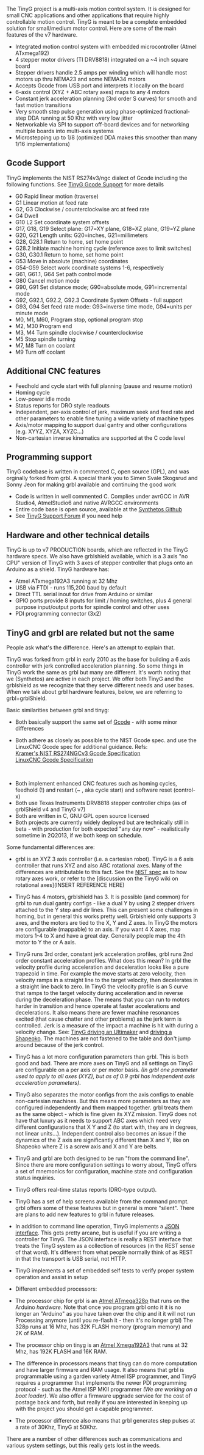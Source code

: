The TinyG project is a multi-axis motion control system. It is designed for small CNC applications and other applications that require highly controllable motion control. TinyG is meant to be a complete embedded solution for small/medium motor control. Here are some of the main features of the v7 hardware.

* Integrated motion control system with embedded microcontroller (Atmel ATxmega192) 
* 4 stepper motor drivers (TI DRV8818) integrated on a ~4 inch square board 
* Stepper drivers handle 2.5 amps per winding which will handle most motors up thru NEMA23 and some NEMA34 motors 
* Accepts Gcode from USB port and interprets it locally on the board 
* 6-axis control (XYZ + ABC rotary axes) maps to any 4 motors
* Constant jerk acceleration planning (3rd order S curves) for smooth and fast motion transitions
* Very smooth step pulse generation using phase-optimized fractional-step DDA running at 50 Khz with very low jitter
* Networkable via SPI to support off-board devices and for networking multiple boards into multi-axis systems
* Microstepping up to 1/8 (optimized DDA makes this smoother than many 1/16 implementations)

## Gcode Support
TinyG implements the NIST RS274v3/ngc dialect of Gcode including the following functions. See [TinyG Gcode Support](https://github.com/synthetos/TinyG/wiki/TinyG-Gcode-Support) for more details 

* G0 Rapid linear motion (traverse)
* G1 Linear motion at feed rate
* G2, G3 Clockwise / counterclockwise arc at feed rate
* G4 Dwell
* G10 L2 Set coordinate system offsets 
* G17, G18, G19 Select plane: G17=XY plane, G18=XZ plane, G19=YZ plane
* G20, G21 Length units: G20=inches, G21=millimeters
* G28, G28.1 Return to home, set home point
* G28.2 Initiate machine homing cycle (reference axes to limit switches)
* G30, G30.1 Return to home, set home point
* G53 Move in absolute (machine) coordinates
* G54-G59 Select work coordinate systems 1-6, respectively
* G61, G61.1, G64 Set path control mode
* G80 Cancel motion mode
* G90, G91 Set distance mode; G90=absolute mode, G91=incremental mode 
* G92, G92.1, G92.2, G92.3 Coordinate System Offsets - full support
* G93, G94 Set feed rate mode: G93=inverse time mode, G94=units per minute mode 
* M0, M1, M60, Program stop, optional program stop
* M2, M30 Program end
* M3, M4 Turn spindle clockwise / counterclockwise
* M5 Stop spindle turning
* M7, M8 Turn on coolant
* M9 Turn off coolant

## Additional CNC features
* Feedhold and cycle start with full planning (pause and resume motion) 
* Homing cycle 
* Low-power idle mode 
* Status reports for DRO style readouts 
* Independent, per-axis control of jerk, maximum seek and feed rate and other parameters to enable fine tuning a wide variety of machine types 
* Axis/motor mapping to support dual gantry and other configurations (e.g. XYYZ, XYZA, XYZC...) 
* Non-cartesian inverse kinematics are supported at the C code level

## Programming support
TinyG codebase is written in commented C, open source (GPL), and was orginally forked from grbl. A special thank you to Simen Svale Skogsrud and Sonny Jeon for making grbl available and continuing the good work 

* Code is written in well commented C. Complies under avrGCC in AVR Studio4, AtmelStudio6 and native AVRGCC environments
* Entire code base is open source, available at the [Synthetos Github](https://github.com/synthetos/tinyg)
* See [TinyG Support Forum](https://www.synthetos.com/forum/tinyg/) if you need help 

## Hardware and other technical details
TinyG is up to v7 PRODUCTION boards, which are reflected in the TinyG hardware specs. We also have grblshield available, which is a 3 axis "no CPU" version of TinyG with 3 axes of stepper controller that plugs onto an Arduino as a shield. TinyG hardware has:

* Atmel ATxmega192A3 running at 32 Mhz 
* USB via FTDI - runs 115,200 baud by default 
* Direct TTL serial inout for drive from Arduino or similar 
* GPIO ports provide 8 inputs for limit / homing switches, plus 4 general purpose input/output ports for spindle control and other uses 
* PDI programming connector (3x2) 

## TinyG and grbl are related but not the same
People ask what's the difference. Here's an attempt to explain that.

TinyG was forked from grbl in early 2010 as the base for building a 6 axis controller with jerk controlled acceleration planning. So some things in TinyG work the same as grbl but many are different. It's worth noting that we (Synthetos) are active in each project. We offer both TinyG and the grblshield as we recognize that they serve different needs and user bases. When we talk about grbl hardware features, below, we are referring to grbl+grblShield.

Basic similarities between grbl and tinyg: 

* Both basically support the same set of [Gcode](https://github.com/synthetos/TinyG/wiki/TinyG-Gcode-Support) - with some minor differences

* Both adhere as closely as possible to the NIST Gcode spec. and use the LinuxCNC Gcode spec for additional guidance. Refs:<br>
[Kramer's NIST RS274NGCv3 Gcode Specification](https://www.google.com/url?sa=t&rct=j&q=&esrc=s&source=web&cd=1&cad=rja&ved=0CDUQFjAA&url=http%3A%2F%2Fciteseerx.ist.psu.edu%2Fviewdoc%2Fsummary%3Fdoi%3D10.1.1.141.2441&ei=E3grUfiUBuSE2gWqtoDQCw&usg=AFQjCNFGT4qifWNgbHkObEmsOoaMDeSJrQ&sig2=MmwGW0UIN6wLtjk9O4c8Pg&bvm=bv.42768644,d.b2I)<br>
[LinuxCNC Gcode Specification](http://www.linuxcnc.org/docs/2.4/html/gcode_main.html)
<br>

* Both implement enhanced CNC features such as homing cycles, feedhold (!) and restart (~ , aka cycle start) and software reset (control-x) 
* Both use Texas Instruments DRV8818 stepper controller chips (as of grblShield v4 and TinyG v7)
* Both are written in C, GNU GPL open source licensed
* Both projects are currently widely deployed but are technically still in beta - with production for both expected "any day now" - realistically sometime in 2Q2013, if we both keep on schedule.

Some fundamental differences are: 
* grbl is an XYZ 3 axis controller (i.e. a cartesian robot). TinyG is a 6 axis controller that runs XYZ and also ABC rotational axes. Many of the differences are attributable to this fact. See the [NIST spec](http://technisoftdirect.com/catalog/download/RS274NGC_3.pdf) as to how rotary axes work, or refer to the [discussion on the TinyG wiki on rotational axes](INSERT REFERENCE HERE)

* TinyG has 4 motors, grblshield has 3. It is possible (and common) for grbl to run dual gantry configs - like a dual Y by using 2 stepper drivers attached to the Y step and dir lines. This can present some challenges in homing, but in general this works pretty well. Grblshield only supports 3 axes, and the motors are tied to the X, Y and Z axes. In TinyG the motors are configurable (mappable) to an axis. If you want 4 X axes, map motors 1-4 to X and have a great day. Generally people map the 4th motor to Y the or A axis.

* TinyG runs 3rd order, constant jerk acceleration profiles, grbl runs 2nd order constant acceleration profiles. What does this mean? In grbl the velocity profile during acceleration and deceleration looks like a pure trapezoid in time. For example the move starts at zero velocity, then velocity ramps in a straight line to the target velocity, then decelerates in a straight line back to zero. In TinyG the velocity profile is an S curve that ramps to the target velocity during acceleration and in reverse during the deceleration phase. The means that you can run to motors harder in transition and hence operate at faster accelerations and decelerations. It also means there are fewer machine resonances excited (that cause chatter and other problems) as the jerk term is controlled. Jerk is a measure of the impact a machine is hit with during a velocity change. See: [TinyG driving an Ultimaker](http://www.youtube.com/watch?v=Om0wTqFA-Dw) and [driving a Shapeoko](http://www.youtube.com/watch?v=pCC1GXnYfFI). The machines are not fastened to the table and don't jump around because of the jerk control.

* TinyG has a lot more configuration parameters than grbl. This is both good and bad. There are more axes on TinyG and all settings on TinyG are configurable on a per axis or per motor basis. _(In grbl one parameter used to apply to all axes (XYZ), but as of 0.9 grbl has independent axis acceleration parameters)_. 

* TinyG also separates the motor configs from the axis configs to enable non-cartesian machines. But this means more parameters as they are configured independently and them mapped together. grbl treats them as the same object - which is fine given its XYZ mission. TinyG does not have that luxury as it needs to support ABC axes which need very different configurations that X Y and Z (to start with, they are in degrees, not linear units...). Independent control also becomes an issue if the dynamics of the Z axis are significantly different than X and Y, like on Shapeoko where Z is a screw axis and X and Y are belts. 

* TinyG and grbl are both designed to be run "from the command line". Since there are more configuration settings to worry about, TinyG offers a set of mnemonics for configuration, machine state and configuration status inquiries. 

* TinyG offers real-time status reports (DRO-type output).

* TinyG has a set of help screens available from the command prompt. grbl offers some of these features but in general is more "silent". There are plans to add new features to grbl in future releases.

* In addition to command line operation, TinyG implements a [JSON interface](https://github.com/synthetos/TinyG/wiki/JSON-Operation). This gets pretty arcane, but is useful if you are writing a controller for TinyG. The JSON interface is really a REST interface that treats the TinyG system as a collection of resources (in the REST sense of that word). It's different from what people normally think of as REST in that the transport is USB serial, not HTTP.

* TinyG implements a set of embedded self tests to verify proper system operation and assist in setup

* Different embedded processors:
 * The processor chip for grbl is an [Atmel ATmega328p](http://www.atmel.com/Images/doc8161.pdf) that runs on the Arduino *hardware*. Note that once you program grbl onto it it is no longer an "Arduino" as you have taken over the chip and it it will not run Processing anymore (until you re-flash it - then it's no longer grbl) The 328p runs at 16 Mhz, has 32K FLASH memory (program memory) and 2K of RAM. 
 * The processor chip on tinyg is an [Atmel Xmega192A3](http://www.atmel.com/Images/doc8068.pdf) that runs at 32 Mhz, has 192K FLASH and 16K RAM.
 * The difference in processors means that tinyg can do more computation and have larger firmware and RAM usage. It also means that grbl is programmable using a garden variety Atmel ISP programmer, and TinyG requires a programmer that implements the newer PDI programming protocol - such as the Atmel ISP MKII programmer _(We are working on a boot loader)_. We also offer a firmware upgrade service for the cost of postage back and forth, but really if you are interested in keeping up with the project you should get a capable programmer. 
 * The processor difference also means that grbl generates step pulses at a rate of 30Khz, TinyG at 50Khz. 

There are a number of other differences such as communications and various system settings, but this really gets lost in the weeds.